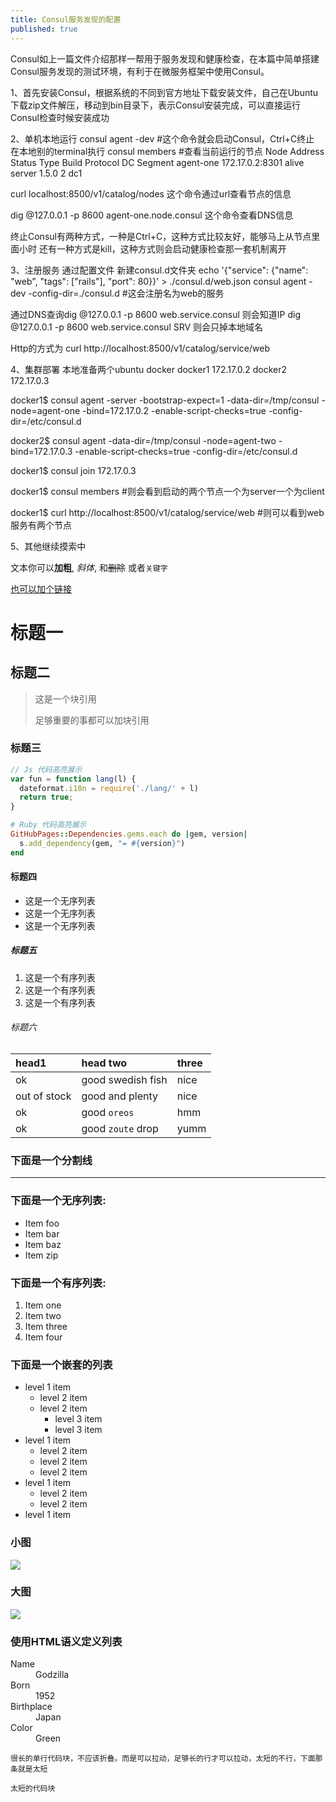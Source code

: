 ```yaml
---
title: Consul服务发现的配置
published: true
---
```


Consul如上一篇文件介绍那样一帮用于服务发现和健康检查，在本篇中简单搭建Consul服务发现的测试环境，有利于在微服务框架中使用Consul。

1、首先安装Consul，根据系统的不同到官方地址下载安装文件，自己在Ubuntu下载zip文件解压，移动到bin目录下，表示Consul安装完成，可以直接运行Consul检查时候安装成功

2、单机本地运行
consul agent -dev  #这个命令就会启动Consul，Ctrl+C终止
在本地别的terminal执行
consul members #查看当前运行的节点
Node       Address          Status  Type    Build  Protocol  DC   Segment
agent-one  172.17.0.2:8301  alive   server  1.5.0  2         dc1  <all>

curl localhost:8500/v1/catalog/nodes
这个命令通过url查看节点的信息

dig @127.0.0.1 -p 8600 agent-one.node.consul
这个命令查看DNS信息

终止Consul有两种方式，一种是Ctrl+C，这种方式比较友好，能够马上从节点里面小时
还有一种方式是kill，这种方式则会启动健康检查那一套机制离开

3、注册服务
通过配置文件
新建consul.d文件夹
echo '{"service": {"name": "web", "tags": ["rails"], "port": 80}}' > ./consul.d/web.json
consul agent -dev -config-dir=./consul.d #这会注册名为web的服务

通过DNS查询dig @127.0.0.1 -p 8600 web.service.consul 则会知道IP
dig @127.0.0.1 -p 8600 web.service.consul SRV 则会只掉本地域名

Http的方式为 curl http://localhost:8500/v1/catalog/service/web

4、集群部署
本地准备两个ubuntu docker
docker1 172.17.0.2
docker2 172.17.0.3

docker1$ consul agent -server -bootstrap-expect=1 -data-dir=/tmp/consul -node=agent-one -bind=172.17.0.2 -enable-script-checks=true -config-dir=/etc/consul.d

docker2$ consul agent -data-dir=/tmp/consul -node=agent-two -bind=172.17.0.3 -enable-script-checks=true -config-dir=/etc/consul.d

docker1$ consul join 172.17.0.3

docker1$ consul members  #则会看到启动的两个节点一个为server一个为client

docker1$ curl http://localhost:8500/v1/catalog/service/web  #则可以看到web服务有两个节点


5、其他继续摸索中


文本你可以**加粗**, _斜体_, 和~~删除~~ 或者`关键字`

[也可以加个链接](www.baidu.com)

# [](#header-1)标题一

## [](#header-2)标题二

> 这是一个块引用
>
> 足够重要的事都可以加块引用

### [](#header-3)标题三

```js
// Js 代码高亮展示
var fun = function lang(l) {
  dateformat.i18n = require('./lang/' + l)
  return true;
}
```

```ruby
# Ruby 代码高亮展示
GitHubPages::Dependencies.gems.each do |gem, version|
  s.add_dependency(gem, "= #{version}")
end
```

#### [](#header-4)标题四

*   这是一个无序列表
*   这是一个无序列表
*   这是一个无序列表

##### [](#header-5)标题五

1.  这是一个有序列表
2.  这是一个有序列表
3.  这是一个有序列表

###### [](#header-6)标题六

| head1        | head two          | three |
|:-------------|:------------------|:------|
| ok           | good swedish fish | nice  |
| out of stock | good and plenty   | nice  |
| ok           | good `oreos`      | hmm   |
| ok           | good `zoute` drop | yumm  |

### 下面是一个分割线

* * *

### 下面是一个无序列表:

*   Item foo
*   Item bar
*   Item baz
*   Item zip

### 下面是一个有序列表:

1.  Item one
1.  Item two
1.  Item three
1.  Item four

### 下面是一个嵌套的列表

- level 1 item
  - level 2 item
  - level 2 item
    - level 3 item
    - level 3 item
- level 1 item
  - level 2 item
  - level 2 item
  - level 2 item
- level 1 item
  - level 2 item
  - level 2 item
- level 1 item

### 小图

![](https://assets-cdn.github.com/images/icons/emoji/octocat.png)

### 大图

![](https://guides.github.com/activities/hello-world/branching.png)


### 使用HTML语义定义列表

<dl>
<dt>Name</dt>
<dd>Godzilla</dd>
<dt>Born</dt>
<dd>1952</dd>
<dt>Birthplace</dt>
<dd>Japan</dd>
<dt>Color</dt>
<dd>Green</dd>
</dl>

```
很长的单行代码块，不应该折叠。而是可以拉动，足够长的行才可以拉动，太短的不行，下面那条就是太短
```

```
太短的代码块
```
